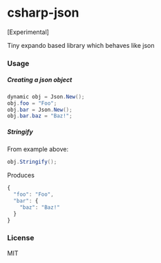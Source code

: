 # csharp-json
[Experimental]

Tiny expando based library which behaves like json

### Usage
##### Creating a json object
```csharp
dynamic obj = Json.New();
obj.foo = "Foo";
obj.bar = Json.New();
obj.bar.baz = "Baz!";
```
##### Stringify
From example above:
```csharp
obj.Stringify();
```
Produces
```javascript
{
  "foo": "Foo",
  "bar": {
    "baz": "Baz!"
  }
}
```
### License
MIT
